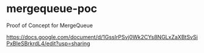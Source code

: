 # mergequeue-poc

Proof of Concept for MergeQueue

https://docs.google.com/document/d/1GssIrPSvj0Wk2CYs8NGLxZaXBtSvSiPxBIeSBrkrdL4/edit?usp=sharing
